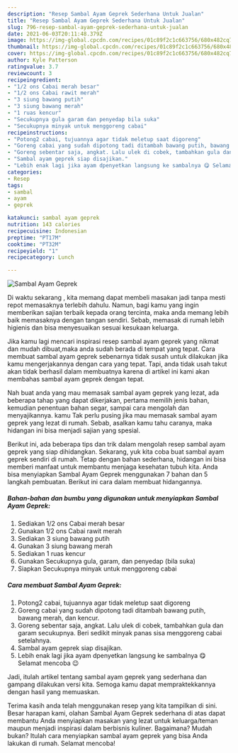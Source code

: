 ```yaml
---
description: "Resep Sambal Ayam Geprek Sederhana Untuk Jualan"
title: "Resep Sambal Ayam Geprek Sederhana Untuk Jualan"
slug: 796-resep-sambal-ayam-geprek-sederhana-untuk-jualan
date: 2021-06-03T20:11:48.379Z
image: https://img-global.cpcdn.com/recipes/01c89f2c1c663756/680x482cq70/sambal-ayam-geprek-foto-resep-utama.jpg
thumbnail: https://img-global.cpcdn.com/recipes/01c89f2c1c663756/680x482cq70/sambal-ayam-geprek-foto-resep-utama.jpg
cover: https://img-global.cpcdn.com/recipes/01c89f2c1c663756/680x482cq70/sambal-ayam-geprek-foto-resep-utama.jpg
author: Kyle Patterson
ratingvalue: 3.7
reviewcount: 3
recipeingredient:
- "1/2 ons Cabai merah besar"
- "1/2 ons Cabai rawit merah"
- "3 siung bawang putih"
- "3 siung bawang merah"
- "1 ruas kencur"
- "Secukupnya gula garam dan penyedap bila suka"
- "Secukupnya minyak untuk menggoreng cabai"
recipeinstructions:
- "Potong2 cabai, tujuannya agar tidak meletup saat digoreng"
- "Goreng cabai yang sudah dipotong tadi ditambah bawang putih, bawang merah, dan kencur."
- "Goreng sebentar saja, angkat. Lalu ulek di cobek, tambahkan gula dan garam secukupnya. Beri sedikit minyak panas sisa menggoreng cabai setelahnya."
- "Sambal ayam geprek siap disajikan."
- "Lebih enak lagi jika ayam dpenyetkan langsung ke sambalnya 😋 Selamat mencoba 😉"
categories:
- Resep
tags:
- sambal
- ayam
- geprek

katakunci: sambal ayam geprek 
nutrition: 143 calories
recipecuisine: Indonesian
preptime: "PT17M"
cooktime: "PT32M"
recipeyield: "1"
recipecategory: Lunch

---
```



![Sambal Ayam Geprek](https://img-global.cpcdn.com/recipes/01c89f2c1c663756/680x482cq70/sambal-ayam-geprek-foto-resep-utama.jpg)

Di waktu  sekarang , kita memang dapat membeli masakan jadi tanpa mesti repot memasaknya terlebih dahulu. Namun, bagi kamu yang ingin memberikan sajian terbaik kepada orang tercinta, maka anda memang lebih baik memasaknya dengan tangan sendiri. Sebab, memasak di rumah lebih higienis dan bisa menyesuaikan sesuai kesukaan keluarga.

Jika kamu lagi mencari inspirasi resep sambal ayam geprek yang nikmat dan mudah dibuat,maka anda sudah berada di tempat yang tepat. Cara membuat sambal ayam geprek  sebenarnya tidak susah untuk dilakukan jika kamu mengerjakannya dengan cara yang tepat. Tapi, anda tidak usah takut akan tidak berhasil dalam membuatnya 
karena di artikel ini kami akan membahas sambal ayam geprek dengan tepat.  



Nah buat anda yang mau memasak sambal ayam geprek yang lezat, ada beberapa tahap yang dapat dikerjakan, pertama memilih jenis bahan, kemudian penentuan bahan segar, sampai cara mengolah dan menyajikannya. kamu Tak perlu pusing jika mau memasak sambal ayam geprek yang lezat di rumah. Sebab, asalkan kamu  tahu caranya, maka hidangan ini bisa menjadi sajian yang spesial.

Berikut ini, ada beberapa tips dan trik dalam mengolah resep sambal ayam geprek yang siap dihidangkan. Sekarang, yuk kita coba buat sambal ayam geprek sendiri di rumah. Tetap dengan bahan sederhana, hidangan ini bisa memberi manfaat untuk membantu menjaga kesehatan tubuh kita. Anda bisa menyiapkan Sambal Ayam Geprek menggunakan 7 bahan dan 5 langkah pembuatan. Berikut ini cara dalam membuat hidangannya.

<!--inarticleads1-->

##### Bahan-bahan dan bumbu yang digunakan untuk menyiapkan Sambal Ayam Geprek:

1. Sediakan 1/2 ons Cabai merah besar
1. Gunakan 1/2 ons Cabai rawit merah
1. Sediakan 3 siung bawang putih
1. Gunakan 3 siung bawang merah
1. Sediakan 1 ruas kencur
1. Gunakan Secukupnya gula, garam, dan penyedap (bila suka)
1. Siapkan Secukupnya minyak untuk menggoreng cabai




<!--inarticleads2-->

##### Cara membuat Sambal Ayam Geprek:

1. Potong2 cabai, tujuannya agar tidak meletup saat digoreng
1. Goreng cabai yang sudah dipotong tadi ditambah bawang putih, bawang merah, dan kencur.
1. Goreng sebentar saja, angkat. Lalu ulek di cobek, tambahkan gula dan garam secukupnya. Beri sedikit minyak panas sisa menggoreng cabai setelahnya.
1. Sambal ayam geprek siap disajikan.
1. Lebih enak lagi jika ayam dpenyetkan langsung ke sambalnya 😋 Selamat mencoba 😉




Jadi, itulah artikel tentang  sambal ayam geprek  yang sederhana dan gampang dilakukan versi kita. Semoga kamu dapat mempraktekkannya dengan hasil yang memuaskan. 

Terima kasih anda telah menggunakan resep yang kita tampilkan di sini. Besar harapan kami, olahan  Sambal Ayam Geprek sederhana di atas dapat membantu Anda menyiapkan masakan yang lezat untuk keluarga/teman maupun menjadi inspirasi dalam berbisnis kuliner. Bagaimana? Mudah bukan? Itulah cara menyiapkan sambal ayam geprek yang bisa Anda lakukan di rumah. Selamat mencoba!

